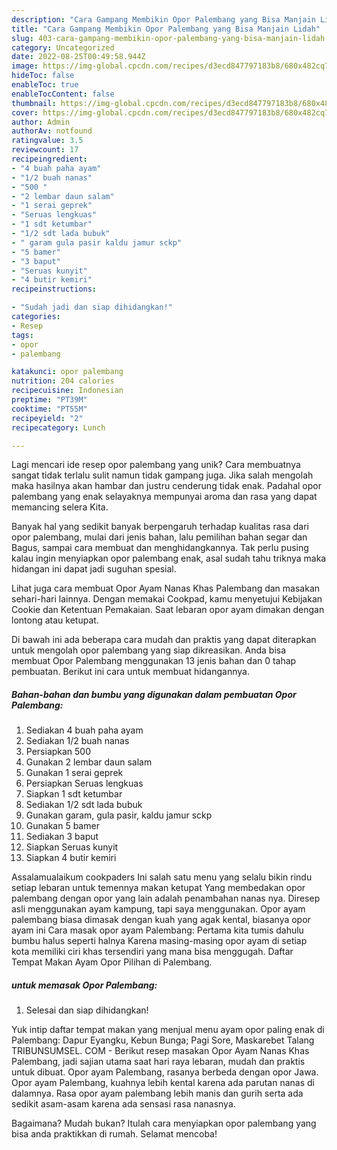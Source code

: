 ```yaml
---
description: "Cara Gampang Membikin Opor Palembang yang Bisa Manjain Lidah"
title: "Cara Gampang Membikin Opor Palembang yang Bisa Manjain Lidah"
slug: 403-cara-gampang-membikin-opor-palembang-yang-bisa-manjain-lidah
category: Uncategorized
date: 2022-08-25T00:49:58.944Z
image: https://img-global.cpcdn.com/recipes/d3ecd847797183b8/680x482cq70/opor-palembang-foto-resep-utama.jpg
hideToc: false
enableToc: true
enableTocContent: false
thumbnail: https://img-global.cpcdn.com/recipes/d3ecd847797183b8/680x482cq70/opor-palembang-foto-resep-utama.jpg
cover: https://img-global.cpcdn.com/recipes/d3ecd847797183b8/680x482cq70/opor-palembang-foto-resep-utama.jpg
author: Admin
authorAv: notfound
ratingvalue: 3.5
reviewcount: 17
recipeingredient:
- "4 buah paha ayam"
- "1/2 buah nanas"
- "500 "
- "2 lembar daun salam"
- "1 serai geprek"
- "Seruas lengkuas"
- "1 sdt ketumbar"
- "1/2 sdt lada bubuk"
- " garam gula pasir kaldu jamur sckp"
- "5 bamer"
- "3 baput"
- "Seruas kunyit"
- "4 butir kemiri"
recipeinstructions:

- "Sudah jadi dan siap dihidangkan!"
categories:
- Resep
tags:
- opor
- palembang

katakunci: opor palembang 
nutrition: 204 calories
recipecuisine: Indonesian
preptime: "PT39M"
cooktime: "PT55M"
recipeyield: "2"
recipecategory: Lunch

---
```





Lagi mencari ide resep opor palembang yang unik? Cara membuatnya sangat tidak terlalu sulit namun tidak gampang juga. Jika salah mengolah maka hasilnya akan hambar dan justru cenderung tidak enak. Padahal opor palembang yang enak selayaknya mempunyai aroma dan rasa yang dapat memancing selera Kita.





Banyak hal yang sedikit banyak berpengaruh terhadap kualitas rasa dari opor palembang, mulai dari jenis bahan, lalu pemilihan bahan segar dan Bagus, sampai cara membuat dan menghidangkannya. Tak perlu pusing kalau ingin menyiapkan opor palembang enak,      asal sudah tahu triknya maka hidangan ini dapat jadi suguhan spesial.














Lihat juga cara membuat Opor Ayam Nanas Khas Palembang dan masakan sehari-hari lainnya. Dengan memakai Cookpad, kamu menyetujui Kebijakan Cookie dan Ketentuan Pemakaian. Saat lebaran opor ayam dimakan dengan lontong atau ketupat.






Di bawah ini ada beberapa cara mudah dan praktis yang dapat diterapkan untuk mengolah opor palembang yang siap dikreasikan. Anda bisa membuat Opor Palembang menggunakan 13 jenis bahan dan 0 tahap pembuatan. Berikut ini cara untuk membuat hidangannya.

<!--inarticleads1-->

##### Bahan-bahan dan bumbu yang digunakan dalam pembuatan Opor Palembang:

1. Sediakan 4 buah paha ayam
1. Sediakan 1/2 buah nanas
1. Persiapkan 500 
1. Gunakan 2 lembar daun salam
1. Gunakan 1 serai geprek
1. Persiapkan Seruas lengkuas
1. Siapkan 1 sdt ketumbar
1. Sediakan 1/2 sdt lada bubuk
1. Gunakan  garam, gula pasir, kaldu jamur sckp
1. Gunakan 5 bamer
1. Sediakan 3 baput
1. Siapkan Seruas kunyit
1. Siapkan 4 butir kemiri


Assalamualaikum cookpaders Ini salah satu menu yang selalu bikin rindu setiap lebaran untuk temennya makan ketupat Yang membedakan opor palembang dengan opor yang lain adalah penambahan nanas nya. Diresep asli menggunakan ayam kampung, tapi saya menggunakan. Opor ayam palembang biasa dimasak dengan kuah yang agak kental, biasanya opor ayam ini Cara masak opor ayam Palembang: Pertama kita tumis dahulu bumbu halus seperti halnya Karena masing-masing opor ayam di setiap kota memiliki ciri khas tersendiri yang mana bisa menggugah. Daftar Tempat Makan Ayam Opor Pilihan di Palembang. 

<!--inarticleads2-->

#####  untuk memasak Opor Palembang:


1. Selesai dan siap dihidangkan!

Yuk intip daftar tempat makan yang menjual menu ayam opor paling enak di Palembang: Dapur Eyangku, Kebun Bunga; Pagi Sore, Maskarebet Talang TRIBUNSUMSEL. COM - Berikut resep masakan Opor Ayam Nanas Khas Palembang, jadi sajian utama saat hari raya lebaran, mudah dan praktis untuk dibuat. Opor ayam Palembang, rasanya berbeda dengan opor Jawa. Opor ayam Palembang, kuahnya lebih kental karena ada parutan nanas di dalamnya. Rasa opor ayam palembang lebih manis dan gurih serta ada sedikit asam-asam karena ada sensasi rasa nanasnya. 

Bagaimana? Mudah bukan? Itulah cara menyiapkan opor palembang yang bisa anda praktikkan di rumah. Selamat mencoba!
